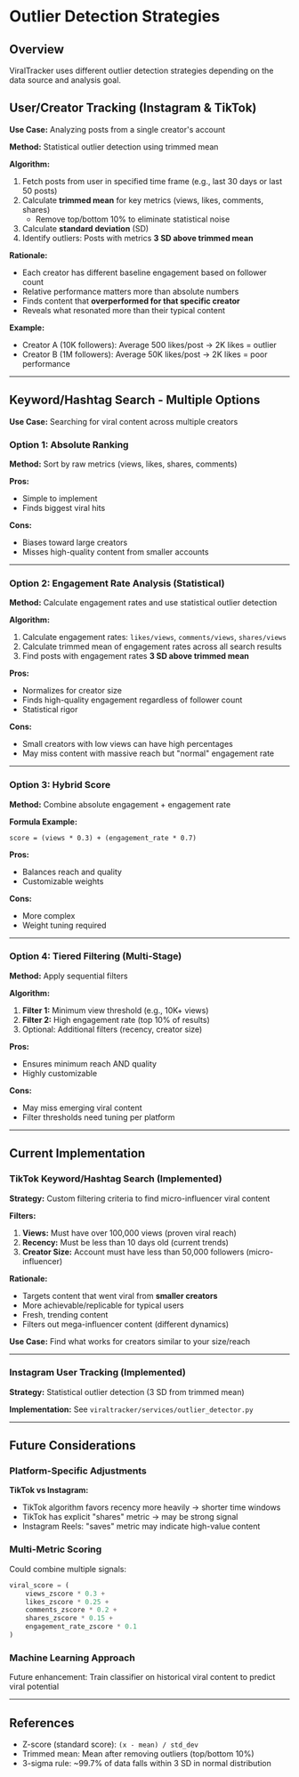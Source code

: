 # Outlier Detection Strategies

## Overview

ViralTracker uses different outlier detection strategies depending on the data source and analysis goal.

## User/Creator Tracking (Instagram & TikTok)

**Use Case:** Analyzing posts from a single creator's account

**Method:** Statistical outlier detection using trimmed mean

**Algorithm:**
1. Fetch posts from user in specified time frame (e.g., last 30 days or last 50 posts)
2. Calculate **trimmed mean** for key metrics (views, likes, comments, shares)
   - Remove top/bottom 10% to eliminate statistical noise
3. Calculate **standard deviation** (SD)
4. Identify outliers: Posts with metrics **3 SD above trimmed mean**

**Rationale:**
- Each creator has different baseline engagement based on follower count
- Relative performance matters more than absolute numbers
- Finds content that **overperformed for that specific creator**
- Reveals what resonated more than their typical content

**Example:**
- Creator A (10K followers): Average 500 likes/post → 2K likes = outlier
- Creator B (1M followers): Average 50K likes/post → 2K likes = poor performance

---

## Keyword/Hashtag Search - Multiple Options

**Use Case:** Searching for viral content across multiple creators

### Option 1: Absolute Ranking
**Method:** Sort by raw metrics (views, likes, shares, comments)

**Pros:**
- Simple to implement
- Finds biggest viral hits

**Cons:**
- Biases toward large creators
- Misses high-quality content from smaller accounts

---

### Option 2: Engagement Rate Analysis (Statistical)
**Method:** Calculate engagement rates and use statistical outlier detection

**Algorithm:**
1. Calculate engagement rates: `likes/views`, `comments/views`, `shares/views`
2. Calculate trimmed mean of engagement rates across all search results
3. Find posts with engagement rates **3 SD above trimmed mean**

**Pros:**
- Normalizes for creator size
- Finds high-quality engagement regardless of follower count
- Statistical rigor

**Cons:**
- Small creators with low views can have high percentages
- May miss content with massive reach but "normal" engagement rate

---

### Option 3: Hybrid Score
**Method:** Combine absolute engagement + engagement rate

**Formula Example:**
```
score = (views * 0.3) + (engagement_rate * 0.7)
```

**Pros:**
- Balances reach and quality
- Customizable weights

**Cons:**
- More complex
- Weight tuning required

---

### Option 4: Tiered Filtering (Multi-Stage)
**Method:** Apply sequential filters

**Algorithm:**
1. **Filter 1:** Minimum view threshold (e.g., 10K+ views)
2. **Filter 2:** High engagement rate (top 10% of results)
3. Optional: Additional filters (recency, creator size)

**Pros:**
- Ensures minimum reach AND quality
- Highly customizable

**Cons:**
- May miss emerging viral content
- Filter thresholds need tuning per platform

---

## Current Implementation

### TikTok Keyword/Hashtag Search (Implemented)

**Strategy:** Custom filtering criteria to find micro-influencer viral content

**Filters:**
1. **Views:** Must have over 100,000 views (proven viral reach)
2. **Recency:** Must be less than 10 days old (current trends)
3. **Creator Size:** Account must have less than 50,000 followers (micro-influencer)

**Rationale:**
- Targets content that went viral from **smaller creators**
- More achievable/replicable for typical users
- Fresh, trending content
- Filters out mega-influencer content (different dynamics)

**Use Case:** Find what works for creators similar to your size/reach

---

### Instagram User Tracking (Implemented)

**Strategy:** Statistical outlier detection (3 SD from trimmed mean)

**Implementation:** See `viraltracker/services/outlier_detector.py`

---

## Future Considerations

### Platform-Specific Adjustments

**TikTok vs Instagram:**
- TikTok algorithm favors recency more heavily → shorter time windows
- TikTok has explicit "shares" metric → may be strong signal
- Instagram Reels: "saves" metric may indicate high-value content

### Multi-Metric Scoring

Could combine multiple signals:
```python
viral_score = (
    views_zscore * 0.3 +
    likes_zscore * 0.25 +
    comments_zscore * 0.2 +
    shares_zscore * 0.15 +
    engagement_rate_zscore * 0.1
)
```

### Machine Learning Approach

Future enhancement: Train classifier on historical viral content to predict viral potential

---

## References

- Z-score (standard score): `(x - mean) / std_dev`
- Trimmed mean: Mean after removing outliers (top/bottom 10%)
- 3-sigma rule: ~99.7% of data falls within 3 SD in normal distribution
